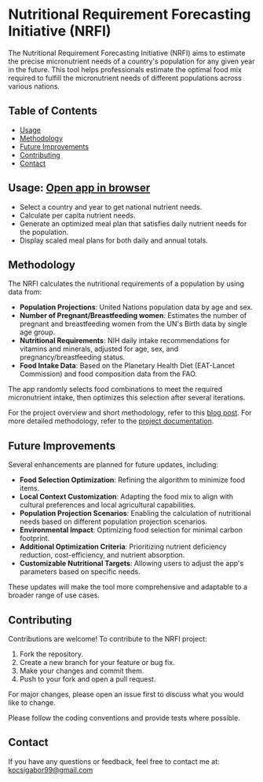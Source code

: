 # Nutritional Requirement Forecasting Initiative (NRFI)

The Nutritional Requirement Forecasting Initiative (NRFI) aims to estimate the precise micronutrient needs of a country's population for any given year in the future. This tool helps professionals estimate the optimal food mix required to fulfill the micronutrient needs of different populations across various nations.

## Table of Contents
- [Usage](#usage)
- [Methodology](#methodology)
- [Future Improvements](#future-improvements)
- [Contributing](#contributing)
- [Contact](#contact)

## Usage: [Open app in browser](https://nutritional-requirement-forecasting-initiative-inie88ebreaysf5.streamlit.app/)
- Select a country and year to get national nutrient needs.
- Calculate per capita nutrient needs.
- Generate an optimized meal plan that satisfies daily nutrient needs for the population.
- Display scaled meal plans for both daily and annual totals.

## Methodology

The NRFI calculates the nutritional requirements of a population by using data from:

- **Population Projections**: United Nations population data by age and sex.
- **Number of Pregnant/Breastfeeding women**: Estimates the number of pregnant and breastfeeding women from the UN's Birth data by single age group.
- **Nutritional Requirements**: NIH daily intake recommendations for vitamins and minerals, adjusted for age, sex, and pregnancy/breastfeeding status.
- **Food Intake Data**: Based on the Planetary Health Diet (EAT-Lancet Commission) and food composition data from the FAO.

The app randomly selects food combinations to meet the required micronutrient intake, then optimizes this selection after several iterations.

For the project overview and short methodology, refer to this [blog post](https://thegreatplanttransition.blogspot.com/2024/11/project-overview-nutritional.html).
For more detailed methodology, refer to the [project documentation](https://github.com/kocsigabor99/Nutritional-Requirement-Forecasting-Initiative/raw/refs/heads/main/project_documentation.odt).

## Future Improvements

Several enhancements are planned for future updates, including:

- **Food Selection Optimization**: Refining the algorithm to minimize food items.
- **Local Context Customization**: Adapting the food mix to align with cultural preferences and local agricultural capabilities.
- **Population Projection Scenarios**: Enabling the calculation of nutritional needs based on different population projection scenarios. 
- **Environmental Impact**: Optimizing food selection for minimal carbon footprint.
- **Additional Optimization Criteria**: Prioritizing nutrient deficiency reduction, cost-efficiency, and nutrient absorption.
- **Customizable Nutritional Targets**: Allowing users to adjust the app's parameters based on specific needs.

These updates will make the tool more comprehensive and adaptable to a broader range of use cases.

## Contributing

Contributions are welcome! To contribute to the NRFI project:

1. Fork the repository.
2. Create a new branch for your feature or bug fix.
3. Make your changes and commit them.
4. Push to your fork and open a pull request.

For major changes, please open an issue first to discuss what you would like to change.

Please follow the coding conventions and provide tests where possible.

## Contact

If you have any questions or feedback, feel free to contact me at: kocsigabor99@gmail.com

